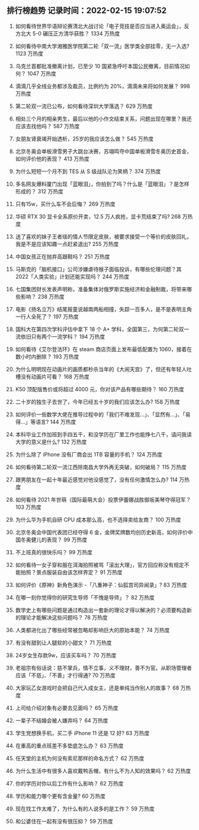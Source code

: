 
## 排行榜趋势 记录时间：2022-02-15 19:07:52
  
  1. 如何看待世界华语辩论赛清北大战讨论「电子竞技是否应当进入奥运会」，反方北大 5-0 碾压正方清华获胜？ 1334 万热度
    
  2. 如何看待中南大学湘雅医学院第二轮「双一流」医学类全部挂零，无一入选? 1123 万热度
    
  3. 乌克兰首都批准撤离计划，已至少 10 国紧急呼吁本国公民撤离，目前情况如何？ 1047 万热度
    
  4. 滴滴几乎全线业务都涉及裁员，比例约为 20%，滴滴未来将如何发展？ 998 万热度
    
  5. 第二轮双一流已公布，如何看待深圳大学落选？ 629 万热度
    
  6. 相处三个月的相亲男生，最后以他的小作文结束关系，问题出现在哪里？我还应该去找他吗？ 587 万热度
    
  7. 女朋友肾衰竭开始透析，25岁的我应该怎么做？ 545 万热度
    
  8. 北京冬奥会单板滑雪男子大跳台决赛，苏翊鸣夺中国单板滑雪冬奥历史首金，如何评价他的表现？ 413 万热度
    
  9. 为什么短短一个月不到 TES 从 S 级战队沦为笑柄？ 374 万热度
    
  10. 多名网友爆料厦门出现「蓝眼泪」，你拍到了吗？什么是「蓝眼泪」？是怎样形成的？ 312 万热度
    
  11. 只有15w，买什么车不会后悔？ 269 万热度
    
  12. 华硕 RTX 30 显卡全系原价开卖，12.5 万人疯抢，显卡荒结束了吗? 268 万热度
    
  13. 送了喜欢的妹子王者瑶的情人节限定皮肤，被要求接受一个等价的皮肤回礼，我是不是应该知趣一点赶紧退出? 255 万热度
    
  14. 中国女孩正在抛弃高跟鞋吗？ 251 万热度
    
  15. 马斯克的「脑机接口」公司涉嫌虐待猴子面临投诉，有哪些伦理问题？其 2022「人类实验」计划还能实现吗？ 244 万热度
    
  16. 七国集团财长发表声明称，准备集体对俄罗斯实施经济和金融制裁，将带来哪些影响？ 238 万热度
    
  17. 电影《扬名立万》结尾报童说越南两船相撞，失踪一百多人，是不是表明主角一行人全死了？ 197 万热度
    
  18. 国科大在第四次学科评估中拿下 18 个 A+ 学科，全国第三，为何第二轮双一流依旧只有两个一流学科？ 194 万热度
    
  19. 如何看待《艾尔登法环》在 steam 商店页面上发布最低配置为 1060，接着在数小时内删除？ 193 万热度
    
  20. 为什么明明现在动画片的画质都秒杀当年的《大闹天宫》了，但还有年轻人吐槽没有动画片可看？ 168 万热度
    
  21. K50 顶配版售价或将超过 4000 元，你对该产品有哪些期待？ 160 万热度
    
  22. 二十岁的独生子去世了，今年已经五十岁的我们应该怎么办? 158 万热度
    
  23. 如何评价一些数学大佬在推导过程中的「我们不难发现…」、「显然有…」、「易得…」等语言? 144 万热度
    
  24. 本科毕业工作加班到手四五千，和没学历在厂里工作也能挣七八千，请问我读大学的意义是什么? 132 万热度
    
  25. 为什么除了 iPhone 没有厂商会出 1TB 容量的手机？ 124 万热度
    
  26. 如何看待第二轮双一流江西除南昌大学外再无突破，如何破局？ 115 万热度
    
  27. 跟男朋友在一起十年最近感觉对他没感觉了，没有任何激情怎么办? 114 万热度
    
  28. 如何看待 2021 年世萌（国际最萌大会）投票伊蕾娜战胜御坂美琴夺得冠军？ 103 万热度
    
  29. 为什么华为手机自研 CPU 成本那么高，也不选择卖给友商？ 100 万热度
    
  30. 北京冬奥会中国代表团已经夺得 6 金，金牌奖牌数均创历史新高，如何评价中国冬奥健儿的表现？ 99 万热度
    
  31. 不上班真的很快乐吗？ 99 万热度
    
  32. 如何看待一女子穿和服在洱海拍照被骂「滚出大理」，官方回应称没有规定不能拍照？景点服装自由该怎样界定？ 91 万热度
    
  33. 如何评价《原神》新角色演示 -「八重神子：仙狐宫司异闻录」? 83 万热度
    
  34. 在哪一刻你觉得你的研究生导师「不愧是导师」？ 82 万热度
    
  35. 数学史上有哪些问题是通过构造出一套新的理论才得以解决的？必须要构造新的理论才能解决这些问题吗？ 78 万热度
    
  36. 人类都进化出了哪些经常被忽略却影响巨大的原始本能？ 74 万热度
    
  37. 有没有甜到让人腿软的小甜文？ 71 万热度
    
  38. 24岁女生存款9w，应该买车吗？ 70 万热度
    
  39. 老祖宗有俗话说：慈不掌兵，情不立事，义不理财，善不为官。从职场管理者应该「不慈」、「不善」才行得通? 70 万热度
    
  40. 大家玩乙女游戏时会把自己代入成女主，还是单纯当作别人的故事？ 68 万热度
    
  41. 上司给介绍对象有必要去见面吗？ 65 万热度
    
  42. 一辈子不结婚会被人嫌弃吗？ 64 万热度
    
  43. 学生党想换手机，买二手 iPhone 11 还是 12 好? 63 万热度
    
  44. 在重高的重点班差不多垫底怎么办？ 63 万热度
    
  45. 任天堂的主机为何没有索尼那样的命名方式？ 62 万热度
    
  46. 为什么生活中有很多人喜欢戴鸭舌帽，有什么不为人知的效果吗？ 62 万热度
    
  47. 你的学历对你以后工作有什么影响？ 62 万热度
    
  48. 学历和能力哪个更有含金量? 60 万热度
    
  49. 现在找工作太难了，为什么有的人说多的是工作？ 59 万热度
    
  50. 和公婆住在一起有没有很压抑？ 59 万热度
    